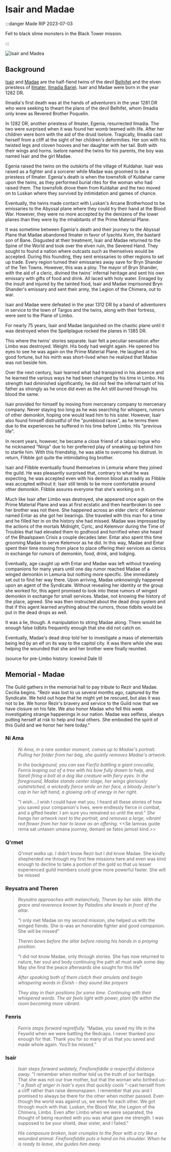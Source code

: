 # Isair and Madae

:::danger Made RIP 2023-07-03

Fell to black slime monsters in the Black Tower mission.

:::

![Isair and Madea](/img/players/Isair_and_Madea.png)

## Background

[Isair](https://forgottenrealms.fandom.com/wiki/Isair) and [Madae](https://forgottenrealms.fandom.com/wiki/Madae) are the half-fiend twins of the devil [Belhifet](https://forgottenrealms.fandom.com/wiki/Belhifet) and the elven priestess of [Ilmater](https://forgottenrealms.fandom.com/wiki/Ilmater), [Ilmadia Bariel](https://forgottenrealms.fandom.com/wiki/Ilmadia_Bariel). Isair and Madae were born in the year 1282 DR.

Ilmadia's first death was at the hands of adventurers in the year 1281 DR who were seeking to thwart the plans of the devil Belhifet, whom Ilmadia only knew as Revered Brother Poquelin.

In 1282 DR, another priestess of Ilmater, Egenia, resurrected Ilmadia. The two were surprised when it was found her womb teemed with life. After her children were born with the aid of the druid Iselore. Tragically, Ilmadia cast herself from a cliff at the sight of her children's deformities. Her son with his twisted legs and cloven hooves and her daughter with her tail. Both with their wings and horns. Iselore named the twins for his parents, the boy was named Isair and the girl Madae.

Egenia raised the twins on the outskirts of the village of Kuldahar. Isair was raised as a fighter and a sorcerer while Madae was groomed to be a priestess of Ilmater. Egenia's death is when the townsfolk of Kuldahar came upon the twins, as they performed burial rites for the woman who had raised them. The townsfolk drove them from Kuldahar and the two moved on to Luskan where they survived by intimidation and games of chance.

Eventually, the twins made contact with Luskan's Arcane Brotherhood to be emissaries to the Abyssal plane where they could try their hand at the Blood War. However, they were no more accepted by the denizens of the lower planes than they were by the inhabitants of the Prime Material Plane.

It was sometime between Egenia's death and their journey to the Abyssal Plane that Madae abandoned Ilmater in favor of Iyachtu Xvim, the bastard son of Bane. Disgusted at their treatment, Isair and Madae returned to the Spine of the World and took over the elven ruin, the Severed Hand. They sought to found a nation where outcasts such as themselves would be accepted. During this founding, they sent emissaries to other regions to set up trade. Every region turned their emissaries away save for Bryn Shander of the Ten Towns. However, this was a ploy. The mayor of Bryn Shander, with the aid of a cleric, divined the twins' infernal heritage and sent his own emissary with gifts of food and drink. All laced with holy water. Enraged by the insult and injured by the tainted food, Isair and Madae imprisoned Bryn Shander's emissary and sent their army, the Legion of the Chimera, out to war.

Isair and Madae were defeated in the year 1312 DR by a band of adventurers in service to the town of Targos and the twins, along with their fortress, were sent to the Plane of Limbo.

For nearly 75 years, Isair and Madae languished on the chaotic plane until it was destroyed when the Spellplague rocked the planes in 1385 DR.

This where the twins' stories separate. Isair felt a peculiar sensation after Limbo was destroyed. Weight. His body had weight again. He opened his eyes to see he was again on the Prime Material Plane. He laughed at his good fortune, but his mirth was short-lived when he realized that Madae was not beside him.

Over the next century, Isair learned what had transpired in his absence and he learned the various ways he had been changed by his time in Limbo. His strength had diminished significantly, he did not feel the infernal taint of his father as strongly as he once did even as the Art still burned through his blood the same.

Isair provided for himself by moving from mercenary company to mercenary company. Never staying too long as he was searching for whispers, rumors of other demonkin, hoping one would lead him to his sister. However, Isair also found himself distrustful of the "pureblood races", as he terms them due to the experiences he suffered in his time before Limbo. His "previous life".

In recent years, however, he became a close friend of a tabaxi rogue who he nicknamed "Ninja" due to her preferred play of sneaking up behind him to startle him. With this friendship, he was able to overcome his distrust. In return, Flibble got quite the intimidating big brother.

Isair and Flibble eventually found themselves in Lemuria where they joined the guild. He was pleasantly surprised that, contrary to what he was expecting, he was accepted even with his demon blood as readily as Flibble was accepted without it. Isair still tends to be more comfortable around other demonkin. Flibble assures everyone that she's working on it.

Much like Isair after Limbo was destroyed, she appeared once again on the Prime Material Plane and was at first ecstatic and then heartbroken to see her brother was not there. She happened across an elder cleric of Kelemvor named Entar as she got her bearings. She traveled with this man for a time and he filled her in on the history she had missed. Madae was impressed by the actions of the mortals Midnight, Cyric, and Kelemvor during the Time of Troubles that had elevated them to godhood and horrified when she heard of the Bhaalspawn Crisis a couple decades later. Entar also spent this time grooming Madae to serve Kelemvor as he did. In this way, Madae and Entar spent their time moving from place to place offering their services as clerics in exchange for rumors of demonkin, food, drink, and lodging.

Eventually, age caught up with Entar and Madae was left without traveling companions for many years until one day rumor reached Madae of a winged demonkin in Lemuria but nothing more specific. She immediately set out to find her way there. Upon arriving, Madae unknowingly happened upon an agent of the Syndicate. Without revealing her identity or the group she worked for, this agent promised to look into these rumors of winged demonkin in exchange for small services. Madae, not knowing the history of the place, agreed. She was then instructed about the dead drop system and that if this agent learned anything about the rumors, those tidbits would be put in the dead drops as well.

It was a lie, though. A manipulation to string Madae along. There would be enough false tidbits frequently enough that she did not catch on.

Eventually, Madae's dead drop told her to investigate a mass of elementals being led by an elf on its way to the capitol city. It was there while she was helping the wounded that she and her brother were finally reunited.

(source for pre-Limbo history: Icewind Dale II)

## Memorial - Madae

The Guild gathers in the memorial hall to pay tribute to Rezir and Madae. Cecilia begins. "Rezir was lost to us several months ago, captured by the Syndicate. We held out hope that he might yet be rescued, but alas it was not to be. We honor Rezir's bravery and service to the Guild now that we have closure on his fate. We also honor Madae who fell this week investigating strange happenings in our nation. Madae was selfless, always putting herself at risk to help and heal others. She embodied the spirit of this Guild and we honor her here today."

### Ni Ama

> *Ni Ama, in a rare somber moment, comes up to Madae's portrait. Pulling her folder from her bag, she quietly removes Madae's artwork.*
>
> *In the background, you can see Fierfiz battling a giant crocodile, Fenris leaping out of a tree with his bow fully drawn to help, and Sarell firing a bolt at a dog like creature with fiery eyes. In the foreground, Madae stands center stage, her wings gloriously outstretched, a wickedly fierce smile on her face, a bloody Jester's cap in her left hand, a glowing orb of energy in her right.*
>
> "I wish....I wish I could have met you. I heard all these stories of how you saved your companion's lives, were endlessly fierce in combat, and a gifted healer. I am sure you remained so until the end." *She hangs her artwork next to the portrait, and removes a large, vibrant red flower from her hair to leave as an offering.* <<Se lamnas guide rema sat untasen umana journey, demant se fates jamost kind.>>

### Q'rmet

> *Q'rmet walks up.*
> I didn't know Rezir but I did know Madae. She kindly shepherded me through my first few missions here and even was kind enough to decline to take a portion of the gold so that us lesser experienced guild members could grow more powerful faster.  She will be missed

### Reysatra and Theren

> *Reysatra approaches with melancholy, Theren by her side. With the grace and reverence known by Paladins she kneels in front of the altar.*
>
> "I only met Madae on my second mission, she helped us with the winged fiends. She is-was an honorable fighter and good companion. She will be missed"
>
> *Theren bows before the altar before raising his hands in a praying position.*
>
> "I did not know Madae, only through stories. She has now returned to nature, her soul and body continuing the path all must walk some day. May she find the peace afterwards she sought for this life"
>
> *After speaking both of them clutch their amulets and begin whispering words in Elvish - they sound like prayers*
>
> *They stay in their positions for some time. Continuing with their whispered words. The air feels light with power, plant life within the room becoming more vibrant.*

### Fenris

> *Fenris steps forward regretfully.* “Madae, you saved my life in the Feywild when we were battling the Redcaps. I never thanked you enough for that. Thank you for so many of us that you saved and made whole again. You’ll be missed.”

### Isair

> *Isair steps forward sedately, Firefiorefiddle a respectful distance away.*
> "I remember when mother told us the truth of our heritage. That she was not our true mother, but that the woman who birthed us-" *a flash of anger in Isair's eyes that quickly cools* "-cast herself from a cliff rather than raise demonspawn. I remember that you and I promised to always be there for the other when mother passed. Even though the world was against us, we were for each other. We got through much with that. Luskan, the Blood War, the Legion of the Chimera, Limbo. Even after Limbo when we were separated, the thought of being reunited with you was what gave me strength. I was supposed to be your shield, dear sister, and I failed."
>
> *His composure broken, Isair crumples to the floor with a cry like a wounded animal. Firefiorefiddle puts a hand on his shoulder. When he is ready to leave, she guides him away.*
